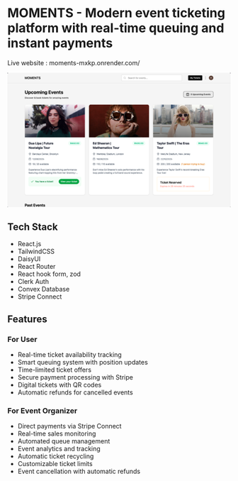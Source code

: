 # MOMENTS - Modern event ticketing platform with real-time queuing and instant payments

Live website : moments-mxkp.onrender.com/

<img src="./public/home.png" alt="Home Page" width="768" height="auto">

## Tech Stack

- React.js
- TailwindCSS
- DaisyUI
- React Router
- React hook form, zod
- Clerk Auth
- Convex Database
- Stripe Connect

## Features

### For User

- Real-time ticket availability tracking
- Smart queuing system with position updates
- Time-limited ticket offers
- Secure payment processing with Stripe
- Digital tickets with QR codes
- Automatic refunds for cancelled events

### For Event Organizer

- Direct payments via Stripe Connect
- Real-time sales monitoring
- Automated queue management
- Event analytics and tracking
- Automatic ticket recycling
- Customizable ticket limits
- Event cancellation with automatic refunds
